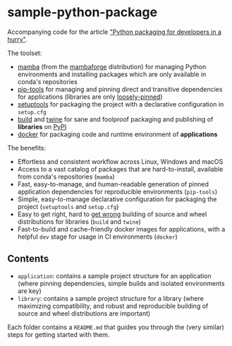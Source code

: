 # sample-python-package

Accompanying code for the article ["Python packaging for developers in a hurry"](https://giovannipcarvalho.github.io/2023/01/08/python-packaging-in-a-hurry.html).

The toolset:
* [mamba](https://github.com/mamba-org/mamba) (from the [mambaforge](https://github.com/conda-forge/miniforge#mambaforge) distribution) for managing Python environments and installing packages which are only available in conda's repositories
* [pip-tools](https://github.com/jazzband/pip-tools) for managing and pinning direct and transitive dependencies for applications (libraries are only [loosely-pinned](https://github.com/Yelp/requirements-tools#our-stance-on-pinning-requirements))
* [setuptools](https://setuptools.pypa.io/en/latest/) for packaging the project with a declarative configuration in `setup.cfg`
* [build](https://github.com/pypa/build) and [twine](https://github.com/pypa/twine) for sane and foolproof packaging and publishing of **libraries** on [PyPI](https://pypi.org/)
* [docker](https://www.docker.com/) for packaging code and runtime environment of **applications**

The benefits:
* Effortless and consistent workflow across Linux, Windows and macOS
* Access to a vast catalog of packages that are hard-to-install, available from conda's repositories (`mamba`)
* Fast, easy-to-manage, and human-readable generation of pinned application dependencies for reproducible environments (`pip-tools`)
* Simple, easy-to-manage declarative configuration for packaging the project (`setuptools` and `setup.cfg`)
* Easy to get right, hard to [get wrong](https://jwodder.github.io/kbits/posts/pypkg-mistakes/) building of source and wheel distributions for libraries (`build` and `twine`)
* Fast-to-build and cache-friendly docker images for applications, with a helpful `dev` stage for usage in CI environments (`docker`)

## Contents
* `application`: contains a sample project structure for an application (where pinning dependencies, simple builds and isolated environments are key)
* `library`: contains a sample project structure for a library (where maximizing compatibility, and robust and reproducible building of source and wheel distributions are important)

Each folder contains a `README.md` that guides you through the (very similar) steps for getting started with them.
